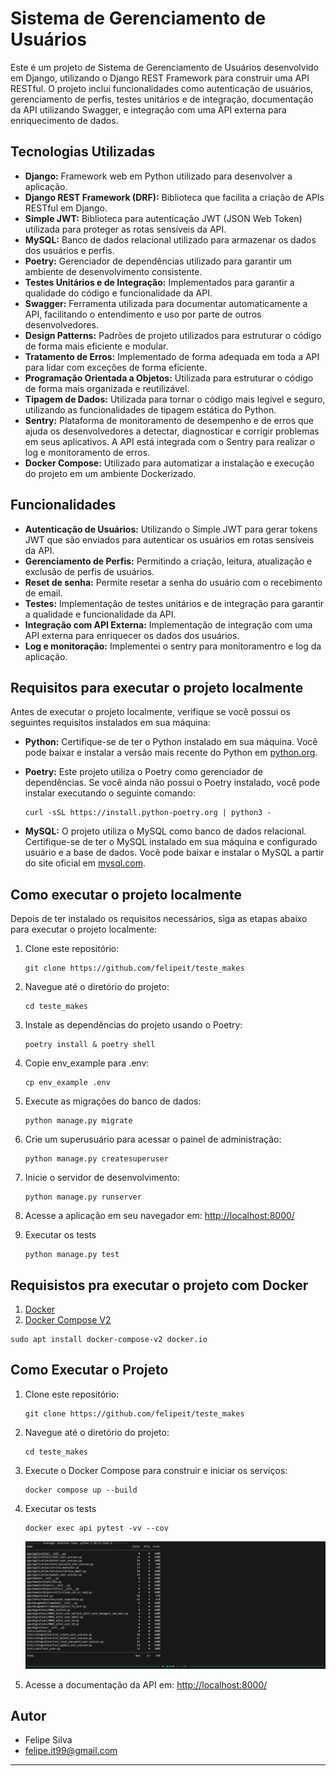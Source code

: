 # Sistema de Gerenciamento de Usuários

Este é um projeto de Sistema de Gerenciamento de Usuários desenvolvido em Django, utilizando o Django REST Framework para construir uma API RESTful. O projeto inclui funcionalidades como autenticação de usuários, gerenciamento de perfis, testes unitários e de integração, documentação da API utilizando Swagger, e integração com uma API externa para enriquecimento de dados.

## Tecnologias Utilizadas

- **Django:** Framework web em Python utilizado para desenvolver a aplicação.
- **Django REST Framework (DRF):** Biblioteca que facilita a criação de APIs RESTful em Django.
- **Simple JWT:** Biblioteca para autenticação JWT (JSON Web Token) utilizada para proteger as rotas sensíveis da API.
- **MySQL:** Banco de dados relacional utilizado para armazenar os dados dos usuários e perfis.
- **Poetry:** Gerenciador de dependências utilizado para garantir um ambiente de desenvolvimento consistente.
- **Testes Unitários e de Integração:** Implementados para garantir a qualidade do código e funcionalidade da API.
- **Swagger:** Ferramenta utilizada para documentar automaticamente a API, facilitando o entendimento e uso por parte de outros desenvolvedores.
- **Design Patterns:** Padrões de projeto utilizados para estruturar o código de forma mais eficiente e modular.
- **Tratamento de Erros:** Implementado de forma adequada em toda a API para lidar com exceções de forma eficiente.
- **Programação Orientada a Objetos:** Utilizada para estruturar o código de forma mais organizada e reutilizável.
- **Tipagem de Dados:** Utilizada para tornar o código mais legível e seguro, utilizando as funcionalidades de tipagem estática do Python.
- **Sentry:** Plataforma de monitoramento de desempenho e de erros que ajuda os desenvolvedores a detectar, diagnosticar e corrigir problemas em seus aplicativos. A API está integrada com o Sentry para realizar o log e monitoramento de erros.
- **Docker Compose:** Utilizado para automatizar a instalação e execução do projeto em um ambiente Dockerizado.


## Funcionalidades

- **Autenticação de Usuários:** Utilizando o Simple JWT para gerar tokens JWT que são enviados para autenticar os usuários em rotas sensíveis da API.
- **Gerenciamento de Perfis:** Permitindo a criação, leitura, atualização e exclusão de perfis de usuários.
- **Reset de senha:** Permite resetar a senha do usuário com o recebimento de email.
- **Testes:** Implementação de testes unitários e de integração para garantir a qualidade e funcionalidade da API.
- **Integração com API Externa:** Implementação de integração com uma API externa para enriquecer os dados dos usuários.
- **Log e monitoração:** Implementei o sentry para monitoramentro e log da aplicação.


## Requisitos para executar o projeto localmente

Antes de executar o projeto localmente, verifique se você possui os seguintes requisitos instalados em sua máquina:

- **Python:** Certifique-se de ter o Python instalado em sua máquina. Você pode baixar e instalar a versão mais recente do Python em [python.org](https://www.python.org/).

- **Poetry:** Este projeto utiliza o Poetry como gerenciador de dependências. Se você ainda não possui o Poetry instalado, você pode instalar executando o seguinte comando:
  ```
  curl -sSL https://install.python-poetry.org | python3 -
  ```

- **MySQL:** O projeto utiliza o MySQL como banco de dados relacional. Certifique-se de ter o MySQL instalado em sua máquina e configurado usuário e a base de dados. Você pode baixar e instalar o MySQL a partir do site oficial em [mysql.com](https://www.mysql.com/).

## Como executar o projeto localmente

Depois de ter instalado os requisitos necessários, siga as etapas abaixo para executar o projeto localmente:

1. Clone este repositório:
   ```
   git clone https://github.com/felipeit/teste_makes
   ```

2. Navegue até o diretório do projeto:
   ```
   cd teste_makes
   ```

3. Instale as dependências do projeto usando o Poetry:
   ```
   poetry install & poetry shell
   ```
3. Copie env_example para .env:
   ```
   cp env_example .env
   ```
4. Execute as migrações do banco de dados:
   ```
   python manage.py migrate
   ```

5. Crie um superusuário para acessar o painel de administração:
   ```
   python manage.py createsuperuser
   ```

6. Inicie o servidor de desenvolvimento:
   ```
   python manage.py runserver
   ```

7. Acesse a aplicação em seu navegador em: [http://localhost:8000/](http://localhost:8000/)

8. Executar os tests
   ```
   python manage.py test
   ```

## Requisistos pra executar o projeto com Docker
1. [Docker](https://docs.docker.com/desktop/install/linux-install/)
2. [Docker Compose V2](https://docs.docker.com/compose/install/linux/)

```
sudo apt install docker-compose-v2 docker.io 
```
## Como Executar o Projeto

1. Clone este repositório:
   ```
   git clone https://github.com/felipeit/teste_makes
   ```

2. Navegue até o diretório do projeto:
   ```
   cd teste_makes
   ```

3. Execute o Docker Compose para construir e iniciar os serviços:
   ```
   docker compose up --build
   ```

4. Executar os tests
   ```
   docker exec api pytest -vv --cov
   ```
   ![coverage](coverage-test.png)
   
5. Acesse a documentação da API em: [http://localhost:8000/](http://localhost:8000/)

## Autor

- Felipe Silva
- felipe.it99@gmail.com

---